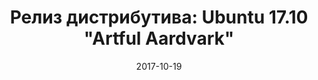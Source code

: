 ---
layout: post
title: "Релиз дистрибутива: Ubuntu 17.10 \"Artful Aardvark\""
date: 2017-10-19   
---